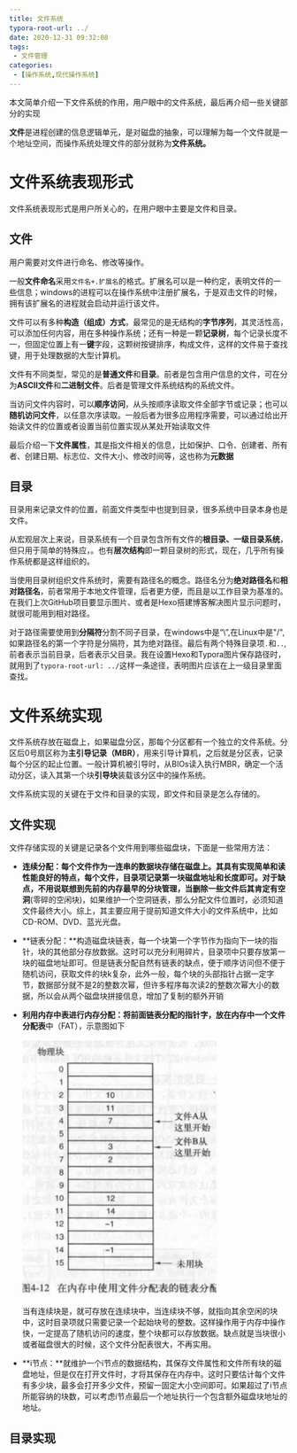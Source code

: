 ```yaml
---
title: 文件系统
typora-root-url: ../
date: 2020-12-31 09:32:08
tags:
 - 文件管理
categories:
 - [操作系统,现代操作系统]
---
```


本文简单介绍一下文件系统的作用，用户眼中的文件系统，最后再介绍一些关键部分的实现

<!--more-->

**文件**是进程创建的信息逻辑单元，是对磁盘的抽象，可以理解为每一个文件就是一个地址空间，而操作系统处理文件的部分就称为**文件系统。**

# 文件系统表现形式

文件系统表现形式是用户所关心的，在用户眼中主要是文件和目录。

## 文件

用户需要对文件进行命名、修改等操作。

一般**文件命名**采用`文件名+.扩展名`的格式。扩展名可以是一种约定，表明文件的一些信息；windows的进程可以在操作系统中注册扩展名，于是双击文件的时候，拥有该扩展名的进程就会启动并运行该文件。

文件可以有多种**构造（组成）方式**，最常见的是无结构的**字节序列**，其灵活性高，可以添加任何内容，用在多种操作系统；还有一种是一颗**记录树**，每个记录长度不一，但固定位置上有一**键**字段，这颗树按键排序，构成文件，这样的文件易于查找键，用于处理数据的大型计算机。

文件有不同类型，常见的是**普通文件**和**目录**。前者是包含用户信息的文件，可在分为**ASCII文件**和**二进制文件**。后者是管理文件系统结构的系统文件。

当访问文件内容时，可以**顺序访问**，从头按顺序读取文件全部字节或记录；也可以**随机访问文件**，以任意次序读取。一般后者为很多应用程序需要，可以通过给出开始读文件的位置或者设置当前位置实现从某处开始读取文件

最后介绍一下**文件属性**，其是指文件相关的信息，比如保护、口令、创建者、所有者、创建日期、标志位、文件大小、修改时间等，这也称为**元数据**

## 目录

目录用来记录文件的位置，前面文件类型中也提到目录，很多系统中目录本身也是文件。

从宏观层次上来说，目录系统有一个目录包含所有文件的**根目录、一级目录系统**，但只用于简单的特殊应，。也有**层次结构**即一颗目录树的形式，现在，几乎所有操作系统都是这样组织的。

当使用目录树组织文件系统时，需要有路径名的概念。路径名分为**绝对路径名**和**相对路径名**，前者常用于本地文件管理，后者更方便，而且是以工作目录为基准的。在我们上次GitHub项目要显示图片、或者是Hexo搭建博客解决图片显示问题时，就很可能用到相对路径。

对于路径需要使用到**分隔符**分割不同子目录，在windows中是“\”,在Linux中是"/",如果路径名的第一个字符是分隔符，其为绝对路径。最后有两个特殊目录项`.`和`..`,前者表示当前目录，后者表示父目录。我在设置Hexo和Typora图片保存路径时，就用到了`typora-root-url: ../`这样一条途径，表明图片应该在上一级目录里面查找。

# 文件系统实现

文件系统存放在磁盘上，如果磁盘分区，那每个分区都有一个独立的文件系统。分区后0号扇区称为**主引导记录（MBR）**，用来引导计算机，之后就是分区表，记录每个分区的起止位置。一般计算机被引导时，从BIOs读入执行MBR，确定一个活动分区，读入其第一个块**引导块**装载该分区中的操作系统。

文件系统实现的关键在于文件和目录的实现，即文件和目录是怎么存储的。

## 文件实现

文件存储实现的关键是记录各个文件用到哪些磁盘块，下面是一些常用方法：

- **连续分配：**每个文件作为一连串的数据块存储在磁盘上。其具有实现简单和读性能良好的特点，每个文件，目录项记录第一块磁盘地址和长度即可。对于缺点，不用说联想到先前的内存最早的分块管理，当删除一些文件后其肯定有**空洞**(零碎的空闲块)，如果维护一个空洞链表，那么分配文件位置时，必须知道文件最终大小。综上，其主要应用于提前知道文件大小的文件系统中，比如CD-ROM、DVD、蓝光光盘。

- **链表分配：**构造磁盘块链表，每一个块第一个字节作为指向下一块的指针，块的其他部分存放数据。这时可以充分利用碎片，目录项中只要存放第一块的磁盘地址即可。但是链表分配自然有链表的缺点，便于顺序访问但不便于随机访问，获取文件的块k复杂，此外一般，每个块的头部指针占据一定字节，数据部分就不是2的整数次幂，但许多程序每次读2的整数次幂大小的数据，所以会从两个磁盘块拼接信息，增加了复制的额外开销

- **利用内存中表进行内存分配：**将前面链表分配的指针字，放在内存中一个**文件分配表**中（FAT），示意图如下

  ![image-20201231111415581](/images/image-20201231111415581.png)

  当有连续块是，就可存放在连续块中，当连续块不够，就指向其余空闲的块中，这时目录项就只需要记录一个起始块号的整数。这样操作用于内存中操作快，一定提高了随机访问的速度，整个块都可以存放数据。缺点就是当块很小或者磁盘很大的时候，这个文件分配表很大，不再实用。

- **i节点：**就维护一个i节点的数据结构，其保存文件属性和文件所有块的磁盘地址，但是仅在打开文件时，才将其保存在内存中。这时只要估计每个文件有多少块，最多会打开多少文件，预留一固定大小空间即可。如果超过了i节点所能容纳的块数，可以考虑i节点最后一个地址执行一个包含额外磁盘块地址的地址。

## 目录实现
